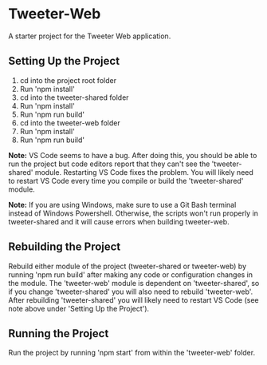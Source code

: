 # Tweeter-Web

A starter project for the Tweeter Web application.

## Setting Up the Project

1. cd into the project root folder
1. Run 'npm install'
1. cd into the tweeter-shared folder
1. Run 'npm install'
1. Run 'npm run build'
1. cd into the tweeter-web folder
1. Run 'npm install'
1. Run 'npm run build'

**Note:** VS Code seems to have a bug. After doing this, you should be able to run the project but code editors report that they can't see the 'tweeter-shared' module. Restarting VS Code fixes the problem. You will likely need to restart VS Code every time you compile or build the 'tweeter-shared' module.

**Note:** If you are using Windows, make sure to use a Git Bash terminal instead of Windows Powershell. Otherwise, the scripts won't run properly in tweeter-shared and it will cause errors when building tweeter-web.

## Rebuilding the Project

Rebuild either module of the project (tweeter-shared or tweeter-web) by running 'npm run build' after making any code or configuration changes in the module. The 'tweeter-web' module is dependent on 'tweeter-shared', so if you change 'tweeter-shared' you will also need to rebuild 'tweeter-web'. After rebuilding 'tweeter-shared' you will likely need to restart VS Code (see note above under 'Setting Up the Project').

## Running the Project

Run the project by running 'npm start' from within the 'tweeter-web' folder.
